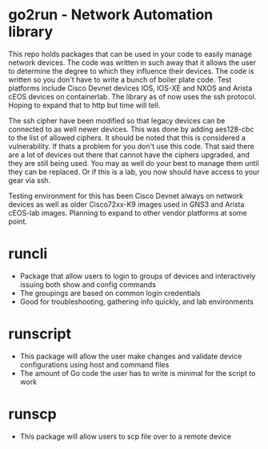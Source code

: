 # go2run - Network Automation library

This repo holds packages that can be used in your code to easily manage network devices. The code was written in such away that it allows the user to determine the degree to which they influence their devices. The code is written so you don't have to write a bunch of boiler plate code. Test platforms include Cisco Devnet devices IOS, IOS-XE and NXOS and Arista cEOS devices on containerlab. The library as of now uses the ssh protocol. Hoping to expand that to http but time will tell.

The ssh cipher have been modified so that legacy devices can be connected to as well newer devices. This was done by adding aes128-cbc to the list of allowed ciphers. It should be noted that this is considered a vulnerability. If thats a problem for you don't use this code. That said there are a lot of devices out there that cannot have the ciphers upgraded, and they are still being used. You may as well do your best to manage them until they can be replaced. Or if this is a lab, you now should have access to your gear via ssh.

Testing environment for this has been Cisco Devnet always on network devices as well as older Cisco72xx-K9 images used in GNS3 and Arista cEOS-lab images.
Planning to expand to other vendor platforms at some point.


# runcli 
- Package that allow users to login to groups of devices and interactively issuing both show and config commands
- The groupings are based on common login credentials
- Good for troubleshooting, gathering info quickly, and lab environments

# runscript 
- This package will allow the user make changes and validate device configurations using host and command files
- The amount of Go code the user has to write is minimal for the script to work

# runscp
- This package will allow users to scp file over to a remote device



